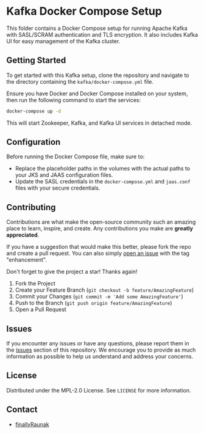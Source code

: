 # Kafka Docker Compose Setup

This folder contains a Docker Compose setup for running Apache Kafka with SASL/SCRAM authentication and TLS encryption. It also includes Kafka UI for easy management of the Kafka cluster.

## Getting Started

To get started with this Kafka setup, clone the repository and navigate to the directory containing the `kafka/docker-compose.yml` file.

Ensure you have Docker and Docker Compose installed on your system, then run the following command to start the services:

```bash
docker-compose up -d
```

This will start Zookeeper, Kafka, and Kafka UI services in detached mode.

## Configuration

Before running the Docker Compose file, make sure to:

- Replace the placeholder paths in the volumes with the actual paths to your JKS and JAAS configuration files.
- Update the SASL credentials in the `docker-compose.yml` and `jaas.conf` files with your secure credentials.

## Contributing

Contributions are what make the open-source community such an amazing place to learn, inspire, and create. Any contributions you make are **greatly appreciated**.

If you have a suggestion that would make this better, please fork the repo and create a pull request. You can also simply [open an issue](https://github.com/finallyRaunak/DockerBazaar/issues/new) with the tag "enhancement".

Don't forget to give the project a star! Thanks again!

1. Fork the Project
2. Create your Feature Branch (`git checkout -b feature/AmazingFeature`)
3. Commit your Changes (`git commit -m 'Add some AmazingFeature'`)
4. Push to the Branch (`git push origin feature/AmazingFeature`)
5. Open a Pull Request

## Issues

If you encounter any issues or have any questions, please report them in the [issues](https://github.com/finallyRaunak/DockerBazaar/issues/) section of this repository. We encourage you to provide as much information as possible to help us understand and address your concerns.

## License

Distributed under the MPL-2.0 License. See `LICENSE` for more information.

## Contact

- [finallyRaunak](https://github.com/finallyRaunak/finallyRaunak?tab=readme-ov-file#contact-me)